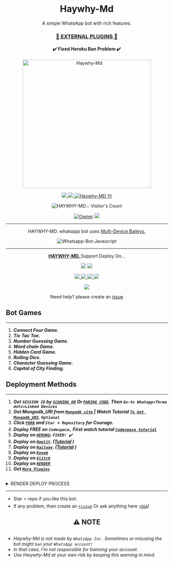  <h1 align="center"> Haywhy-Md </h1> 
<p align="center"> A simple WhatsApp bot with rich features. </p>

 
<h3 align="center"> <a href="https://github.com/Abdulqudus1234/HAYWHY-MD.">🍫 EXTERNAL PLUGINS 🍫</a></h3> 

<h4 align="center"> ✔️ Fixed Heroku Ban Problem ✔️</h4> 


<p align="center">
  <a href="https://youtube.com/@Haywhy-MD">
    <img alt="Haywhy-Md" height="400" src="/lib/assets/pk.jpg">
  </a>
</p>
    
   
   
<p align="center">
   <a href="https://https://github.com/Abdulqudus1234/HAYWHY-MD./fork">
    <img src="https://img.shields.io/github/forks/Abdulqudus1234/HAYWHY-MD.?style=flat-square&logo=github&color=darkred">
   </a>
  <a href="https://github.com/Abdulqudus1234/HAYWHY-MD./stargazers"> 
     <img src="https://img.shields.io/github/stars/Abdulqudus1234/HAYWHY-MD. ?style=flat-square&logo=github&color=darkred">
 </a>



  <a aria-label="HAYWHY-Md. is free to use" href="https://youtube.com/@suhailtechinfo" target="_blank">
    <img alt="Haywhy-MD Yt" src="https://img.shields.io/youtube/channel/subscribers/UCU071AMRqcd5mfTdCgJFwPg" target="_blank" />
  </a>

</p>
<p align="center"><img src="https://profile-counter.glitch.me/{HAYWHY-MD.}/count.svg" alt="HAYWHY-MD.:: Visitor's Count" /></p>

<p align="center">

 <a href="https://github.com/Abdulqudus1234">
 <img title="Owner" src="https://img.shields.io/badge/Abdulqudus1234-darkred?style=flat-square&logo=github&label=owner"></a>
   <a href="https://github.com/Abdulqudus1234">
    <img src="https://img.shields.io/github/followers/Abdulqudus1234?style=flat-square&logo=github&color=darkred">
  </a>
  

 
 </p>





---




<p align="center"> HAYWHY-MD. whatsapp bot uses
  <a href="https://github.com/adiwajshing/Baileys">Multi-Device Baileys.</a>
</p>
<p align="center">
  <img title="Whatsapp-Bot-Javascript" src="https://img.shields.io/badge/Javascript-363303?style=for-the-badge&logo=javascript&logoColor=c6c631"></img>
</p>

---

<p align="center">
  <a href="https://github.com/Abdulqudus1234/HAYWHY-MD"><b>HAYWHY-MD. </b></a> Support Deploy On...
</p>

<p align="center">
  <a href="https://github.com/Abdulqudus1234/HAYWHY-MD./blob/main/temp/deploy-on-vps.md"><img src="https://img.shields.io/badge/self hosting-3d1513?style=for-the-badge&logo=serverless&logoColor=FD5750"></a>
  <a href="https://suhail-web01.vercel.app/deploy?platform=railway"><img src="https://img.shields.io/badge/railway-3e164f?style=for-the-badge&logo=railway&logoColor=0B0D0E"></a>
</p>
<p align="center">
  <a href="https://suhail-web01.vercel.app/deploy?platform=heroku"> <img src="https://img.shields.io/badge/heroku-9d7acc?style=for-the-badge&logo=heroku&logoColor=430098"> </a>
  <a href="https://suhail-web01.vercel.app/deploy?platform=repl"  > <img src="https://img.shields.io/badge/replit-253c99?style=for-the-badge&logo=replit&logoColor=F26207"> </a>
  <a href="https://suhail-web01.vercel.app/deploy?platform=koyed" > <img src="https://img.shields.io/badge/koyeb-033604?style=for-the-badge&logo=koyeb&logoColor=white">    </a>
 <a href="https://suhail-web01.vercel.app/deploy?platform=glitch" > <img src="https://img.shields.io/badge/glitch-033604?style=for-the-badge&logo=glitch&logoColor=darkred"></a>
</p>
<p align="center">
  <a href="https://youtu.be/3NdJb6_1cJM"><img src="https://img.shields.io/badge/CodeSpace-green?colorA=%23ff000&colorB=%23017e40&style=for-the-badge&logo=git&logoColor=white"></a>
</p>
<p align="center">Need help? please create an <a href="https://github.com/Abdulqudus1234/Haywhy-MD./issues">issue</a></p>

 



## Bot Games
---
1. ***Connect Four Game.***
2.  ***Tic Tac Toe.***
3.  ***Number Guessing Game.***
4.  ***Word chain Game.***
5.  ***Hidden Card Game.***
6.  ***Rolling Dice.***
7.  ***Character Guessing Game.***
8.  ***Capital of City Finding.***
##


 




    
   
## Deployment Methods
---
1.  ***Get `SESSION ID` by [`SCANING QR`](https://suhail-md-vtsf.onrender.com/) Or [`PARING CODE`](https://haywhy-md-vtsf.onrender.com/code). Then `Go-to Whatapp>Three dots>Linked Devices`***
2.  ***Get Mongodb_URI from [`Mongodb site`](https://www.mongodb.com/) | Watch Tutorial [`To Get Mongodb_URI`](https://youtu.be/4YEUtGlqkl4). `Optional`***
3.  ***Click [`FORK`](https://github.com/Abdulqudus1234/HAYWHY-MD./fork) and `Star ⭐ Repository` for Courage.***
4.  ***Deploy FREE on `Codespace,` First watch tutorial [`Codespace tutorial`](https://youtu.be/3NdJb6_1cJM)***
5.  ***Deploy on [`HEROKU`](https://HAYWHY-MD.-web01.vercel.app/deploy?platform=HAYWHY-MD.).  `FIXED! ✔️`***
6.  ***Deploy on [`Replit`](https://suhail-web01.vercel.app/deploy?platform=repl). ([Tutorial](https://youtu.be/hPXU9OjMryQ) )***
7.  ***Deploy on [`Railway`](https://suhail-web01.vercel.app/deploy?platform=railway). ([Tutorial](https://youtu.be/iGVdsK4qmcc) )***
8.  ***Deploy on [`Koyeb`](https://suhail-web01.vercel.app/deploy?platform=koyeb)***
9. ***Deploy on [`Glitch`](https://suhail-web01.vercel.app/deploy?platform=glitch)***
10. ***Deploy on [`RENDER`](https://suhail-web01.vercel.app/deploy?on=render)***
10. ***Get [`More Plugins`](https://github.com/SuhailTechInfo/haywhy-Md-Media)***
##

 <details close>
<summary>RENDER DEPLOY PROCESS</summary>
   
    1: Click "NEW".
    2: Select "Web Service".
    3: Click "Build and deploy from a Git repository".
    4: Now Choose this forked git repo from list.
    5: And JUST CLICK "Connect". 
   </details>


---


- Star ⭐ repo if you like this bot.
- If any problem, then create an [`+issue`](https://github.com/Abdulqudus1234/HAYWHY-MD./issues/new) Or ask anything here [`+Q&A`](https://github.com/SuhailTechInfo/Suhail-Md/discussions/new?category=q-a)!




<h2 align="center"> ⚠️ NOTE  </h2>

   
## 

- *Haywhy-Md is not made by `WhatsApp Inc.` Sometimes or misusing the bot might `ban` your `WhatsApp account!`*
- *In that case, I'm not responsible for banning your account.*
- *Use Hwywhy-Md at your own risk by keeping this warning in mind.*

